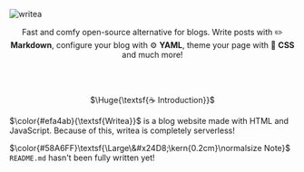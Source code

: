 ![writea](https://github.com/prplwtf/writea/assets/103201875/8bd298e3-036f-40d5-8183-46b651299761)

<p align="center">
  Fast and comfy open-source alternative for blogs.
  Write posts with ✏️ <b>Markdown</b>,
  configure your blog with ⚙️ <b>YAML</b>,
  theme your page with 🎨 <b>CSS</b>
  and much more!
</p>

<br/><br/>

<p align="center">
  $\Huge{\textsf{☕ Introduction}}$
</p>

$\color{#efa4ab}{\textsf{Writea}}$ is a blog website made with HTML and JavaScript.
Because of this, writea is completely serverless!

$\color{#58A6FF}\textsf{\Large\&#x24D8;\kern{0.2cm}\normalsize Note}$
`README.md` hasn't been fully written yet!
